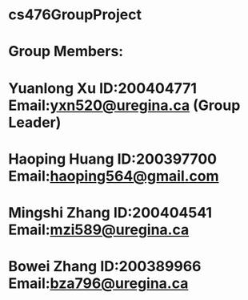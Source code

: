 # cs476GroupProject

# Group Members:
#
#  Yuanlong Xu ID:200404771 Email:yxn520@uregina.ca (Group Leader)
#
#  Haoping Huang ID:200397700 Email:haoping564@gmail.com
#
#  Mingshi Zhang ID:200404541 Email:mzi589@uregina.ca
#
#  Bowei Zhang ID:200389966 Email:bza796@uregina.ca
